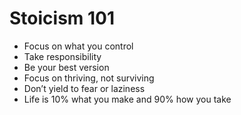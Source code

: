 # Stoicism 101

- Focus on what you control
- Take responsibility
- Be your best version
- Focus on thriving, not surviving
- Don’t yield to fear or laziness
- Life is 10% what you make and 90% how you take